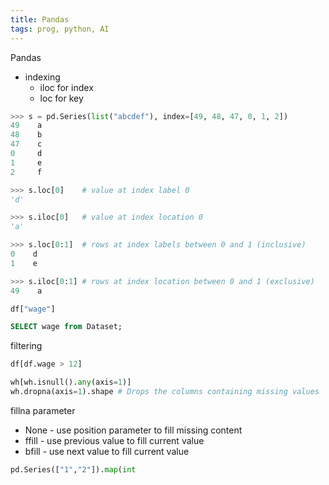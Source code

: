```yaml
---
title: Pandas
tags: prog, python, AI
---
```

Pandas 

* indexing 
  * iloc for index
  * loc for key

``` python
>>> s = pd.Series(list("abcdef"), index=[49, 48, 47, 0, 1, 2]) 
49    a
48    b
47    c
0     d
1     e
2     f

>>> s.loc[0]    # value at index label 0
'd'

>>> s.iloc[0]   # value at index location 0
'a'

>>> s.loc[0:1]  # rows at index labels between 0 and 1 (inclusive)
0    d
1    e

>>> s.iloc[0:1] # rows at index location between 0 and 1 (exclusive)
49    a
```
``` python
df["wage"]
```
``` SQL
SELECT wage from Dataset;
```

filtering
```python
df[df.wage > 12]
```


```python
wh[wh.isnull().any(axis=1)]
wh.dropna(axis=1).shape # Drops the columns containing missing values
```

fillna parameter
* None - use position parameter to fill missing content
* ffill - use previous value to fill current value
* bfill - use next value to fill current value

``` python
pd.Series(["1","2"]).map(int
```
